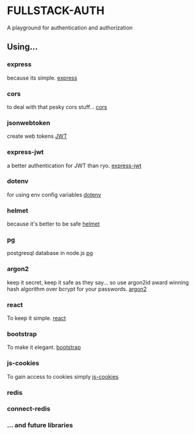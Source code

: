 # FULLSTACK-AUTH
A playground for authentication and authorization

## Using...

### express
because its simple.
[express](https://github.com/expressjs/express)

### cors
to deal with that pesky cors stuff...
[cors](https://github.com/expressjs/cors)

### jsonwebtoken
create web tokens
[JWT](https://github.com/auth0/node-jsonwebtoken)

### express-jwt
a better authentication for JWT than ryo.
[express-jwt](https://github.com/auth0/express-jwt)

### dotenv
for using env config variables
[dotenv](https://github.com/motdotla/dotenv)

### helmet
because it's better to be safe
[helmet](https://github.com/helmetjs/helmet)

### pg
postgresql database in node.js
[pg](https://github.com/brianc/node-postgres)

### argon2
keep it secret, keep it safe as they say... so use argon2id
award winning hash algorithm over bcrypt for your passwords.
[argon2](https://github.com/ranisalt/node-argon2)

### react
To keep it simple.
[react](https://github.com/facebook/react)

### bootstrap
To make it elegant.
[bootstrap](https://github.com/twbs/bootstrap)

### js-cookies
To gain access to cookies simply
[js-cookies](https://github.com/js-cookie/js-cookie)

### redis

### connect-redis

### ... and future libraries